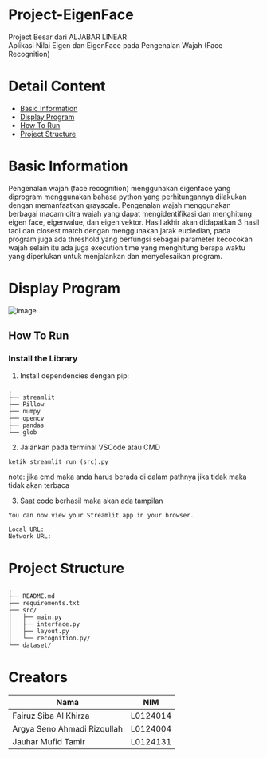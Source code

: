 # Project-EigenFace
Project Besar dari ALJABAR LINEAR  
Aplikasi Nilai Eigen dan EigenFace pada Pengenalan Wajah (Face Recognition)

# Detail Content
- [Basic Information](#basic-information)
- [Display Program](#display-program)
- [How To Run](#how-to-run)
- [Project Structure](#project-structure)

# Basic Information
Pengenalan wajah (face recognition) menggunakan eigenface yang diprogram menggunakan bahasa python yang perhitungannya dilakukan dengan memanfaatkan grayscale. Pengenalan wajah menggunakan berbagai macam citra wajah yang dapat mengidentifikasi dan menghitung eigen face, eigenvalue, dan eigen vektor. Hasil akhir akan didapatkan 3 hasil tadi dan closest match dengan menggunakan jarak eucledian, pada program juga ada threshold yang berfungsi sebagai parameter kecocokan wajah selain itu ada juga execution time yang menghitung berapa waktu yang diperlukan untuk menjalankan dan menyelesaikan program.

# Display Program
![image](https://github.com/user-attachments/assets/81a3ff79-859f-4272-a374-c74d8b944d14)

## How To Run

### Install the Library
1. Install dependencies dengan pip:
```
.
├── streamlit
├── Pillow
├── numpy
├── opencv
├── pandas
└── glob
```
2. Jalankan pada terminal VSCode atau CMD 
```
ketik streamlit run (src).py
```
  note: jika cmd maka anda harus berada di dalam pathnya jika tidak maka tidak akan terbaca

3. Saat code berhasil maka akan ada tampilan
```
You can now view your Streamlit app in your browser.

Local URL: 
Network URL: 
```

# Project Structure

```
.
├── README.md
├── requirements.txt
├── src/
│   ├── main.py
│   ├── interface.py
│   ├── layout.py
│   └── recognition.py/
└── dataset/

```


# Creators
|              Nama           |     NIM     | 
|-----------------------------|-------------|
| Fairuz Siba Al Khirza       |   L0124014  | 
| Argya Seno Ahmadi Rizqullah |   L0124004  | 
| Jauhar Mufid Tamir          |   L0124131  | 

